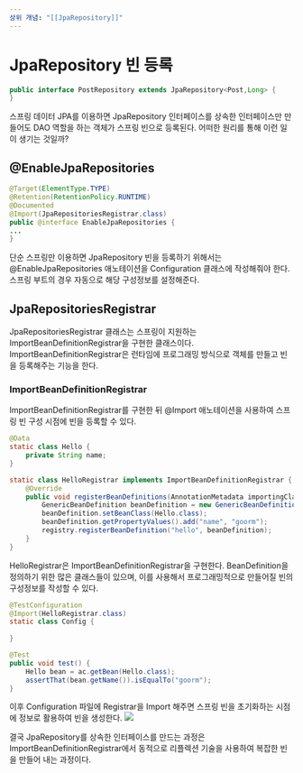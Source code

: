 ```yaml
---
상위 개념: "[[JpaRepository]]"
---
```

# JpaRepository 빈 등록
```java
public interface PostRepository extends JpaRepository<Post,Long> {
}
```

스프링 데이터 JPA를 이용하면 JpaRepository 인터페이스를 상속한 인터페이스만 만들어도 DAO 역할을 하는 객체가 스프링 빈으로 등록된다. 어떠한 원리를 통해 이런 일이 생기는 것일까?

## @EnableJpaRepositories
```java
@Target(ElementType.TYPE)  
@Retention(RetentionPolicy.RUNTIME)  
@Documented  
@Import(JpaRepositoriesRegistrar.class)  
public @interface EnableJpaRepositories {
...
}
```
단순 스프링만 이용하면 JpaRepository 빈을 등록하기 위해서는 @EnableJpaRepositories 애노테이션을 Configuration 클래스에 작성해줘야 한다.  스프링 부트의 경우 자동으로 해당 구성정보를 설정해준다.

## JpaRepositoriesRegistrar
JpaRepositoriesRegistrar 클래스는 스프링이 지원하는 ImportBeanDefinitionRegistrar을 구현한 클래스이다. ImportBeanDefinitionRegistrar은 런타임에 프로그래밍 방식으로 객체를 만들고 빈을 등록해주는 기능을 한다.

### ImportBeanDefinitionRegistrar
ImportBeanDefinitionRegistrar를 구현한 뒤 @Import 애노테이션을 사용하여 스프링 빈 구성 시점에 빈을 등록할 수 있다.
```java
@Data  
static class Hello {  
    private String name;  
}

static class HelloRegistrar implements ImportBeanDefinitionRegistrar {  
    @Override  
    public void registerBeanDefinitions(AnnotationMetadata importingClassMetadata, BeanDefinitionRegistry registry) {  
        GenericBeanDefinition beanDefinition = new GenericBeanDefinition();  
        beanDefinition.setBeanClass(Hello.class);  
        beanDefinition.getPropertyValues().add("name", "goorm");  
        registry.registerBeanDefinition("hello", beanDefinition);  
    }  
}
```
HelloRegistrar은 ImportBeanDefinitionRegistrar을 구현한다. BeanDefinition을 정의하기 위한 많은 클래스들이 있으며, 이를 사용해서 프로그래밍적으로 만들어질 빈의 구성정보를 작성할 수 있다.
```java
@TestConfiguration  
@Import(HelloRegistrar.class)  
static class Config {  
  
}

@Test  
public void test() {  
    Hello bean = ac.getBean(Hello.class);  
    assertThat(bean.getName()).isEqualTo("goorm");  
}
```
이후 Configuration 파일에 Registrar을 Import 해주면 스프링 빈을 초기화하는 시점에 정보로 활용하여 빈을 생성한다.
![](https://i.imgur.com/461XoRV.png)

결국 JpaRepository를 상속한 인터페이스를 만드는 과정은 ImportBeanDefinitionRegistrar에서 동적으로 리플렉션 기술을 사용하여 복잡한 빈을 만들어 내는 과정이다. 